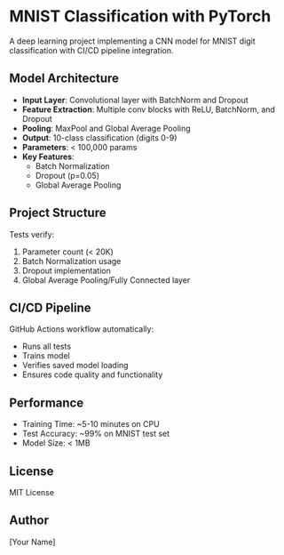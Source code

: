 # MNIST Classification with PyTorch

A deep learning project implementing a CNN model for MNIST digit classification with CI/CD pipeline integration.

## Model Architecture

- **Input Layer**: Convolutional layer with BatchNorm and Dropout
- **Feature Extraction**: Multiple conv blocks with ReLU, BatchNorm, and Dropout
- **Pooling**: MaxPool and Global Average Pooling
- **Output**: 10-class classification (digits 0-9)
- **Parameters**: < 100,000 params
- **Key Features**: 
  - Batch Normalization
  - Dropout (p=0.05)
  - Global Average Pooling

## Project Structure 

Tests verify:
1. Parameter count (< 20K)
2. Batch Normalization usage
3. Dropout implementation
4. Global Average Pooling/Fully Connected layer

## CI/CD Pipeline

GitHub Actions workflow automatically:
- Runs all tests
- Trains model
- Verifies saved model loading
- Ensures code quality and functionality

## Performance

- Training Time: ~5-10 minutes on CPU
- Test Accuracy: ~99% on MNIST test set
- Model Size: < 1MB

## License

MIT License

## Author

[Your Name]